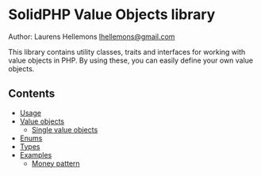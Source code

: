SolidPHP Value Objects library
==============================

Author: Laurens Hellemons <lhellemons@gmail.com>

This library contains utility classes, traits and interfaces for working with value objects in PHP.
By using these, you can easily define your own value objects.

Contents
--------
- [Usage](usage.md)
- [Value objects](value-objects.md)
  - [Single value objects](single-value-objects.md)
- [Enums](enums.md)
- [Types](types.md)
- [Examples](examples)
  - [Money pattern](examples/money.md)
